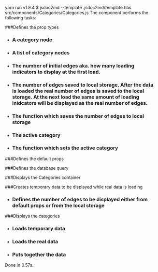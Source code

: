 yarn run v1.9.4
$ jsdoc2md --template .jsdoc2md/template.hbs src/components/Categories/Categories.js
The component performs the following tasks:

###Defines the prop types

* ### A category node

* ### A list of category nodes

* ### The number of initial edges aka. how many loading indicators to display at the first load.

* ### The number of edges saved to local storage. After the data is loaded the real number of edges is saved to the local storage. At the next load the same amount of loading inidcators will be displayed as the real number of edges.

* ### The function which saves the number of edges to local storage

* ### The active category

* ### The function which sets the active category

###Defines the default props

###Defines the database query

###Displays the Categories container

###Creates temporary data to be displayed while real data is loading

* ### Defines the number of edges to be displayed either from default props or from the local storage

###Displays the categories

* ### Loads temporary data

* ### Loads the real data

* ### Puts together the data

Done in 0.57s.
